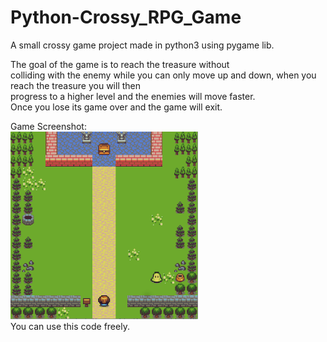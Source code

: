 # Python-Crossy_RPG_Game
A small crossy game project made in python3 using pygame lib.  

The goal of the game is to reach the treasure without  
colliding with the enemy while you can only move up and down, when you reach the treasure you will then  
progress to a higher level and the enemies will move faster.  
Once you lose its game over and the game will exit.  

Game Screenshot:  
<img src="https://github.com/itayspay2/Python-Crossy_RPG_Game/blob/master/Crossy_RPG_Game/Basics/Crossy.PNG" width="300" height="300">  
You can use this code freely.

